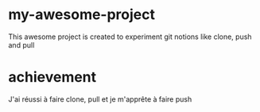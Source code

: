 # my-awesome-project

This awesome project is created to experiment git notions like clone, push and pull

# achievement
J'ai réussi à faire clone, pull et je m'apprête à faire push